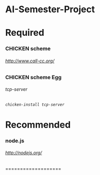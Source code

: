 AI-Semester-Project
===================


Required
===================
### CHICKEN scheme
###### http://www.call-cc.org/

### CHICKEN scheme Egg
###### tcp-server
###### ```chicken-install tcp-server ```


Recommended
===================
### node.js
###### http://nodejs.org/
===================
